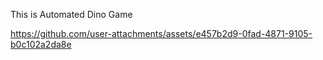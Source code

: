 This is Automated Dino Game


https://github.com/user-attachments/assets/e457b2d9-0fad-4871-9105-b0c102a2da8e

